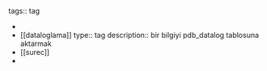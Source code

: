 tags:: tag

-
- [[dataloglama]]
  type:: tag
  description:: bir bilgiyi pdb_datalog tablosuna aktarmak
- [[surec]]
-
